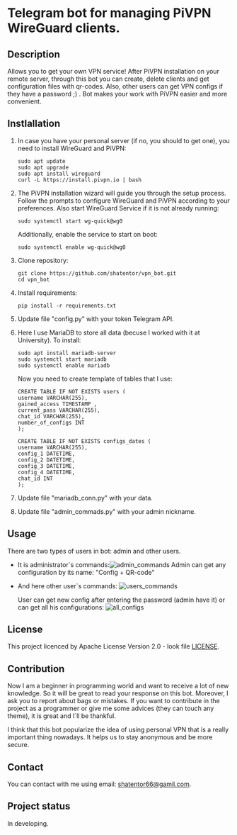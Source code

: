 
# Telegram bot for managing PiVPN WireGuard clients.

## Description 
Allows you to get your own VPN service! 
After PiVPN installation on your remote server, through this bot you can create, delete clients and get configuration files with qr-codes.
Also, other users can get VPN configs if they have a password ;) . 
Bot makes your work with PiVPN easier and more convenient.


## Instlallation
1. In case you have your personal server (if no, you should to get one), you need to install WireGuard and PiVPN:
    ```
   sudo apt update
   sudo apt upgrade
   sudo apt install wireguard
   curl -L https://install.pivpn.io | bash
   ```
   
2. The PiVPN installation wizard will guide you through the setup process. Follow the prompts to configure WireGuard and PiVPN according to your preferences.
Also start WireGuard Service if it is not already running:
   ```
   sudo systemctl start wg-quick@wg0
   ```
   
    Additionally, enable the service to start on boot:
    ```        
    sudo systemctl enable wg-quick@wg0
    ```     

3. Clone repository:
    ```
    git clone https://github.com/shatentor/vpn_bot.git
    cd vpn_bot
    ```
4. Install requirements:
    ```
    pip install -r requirements.txt
    ```
   
5. Update file "config.py" with your token Telegram API.
6. Here I use MariaDB to store all data (becuse I worked with it at University). To install:
   ```
   sudo apt install mariadb-server
   sudo systemctl start mariadb
   sudo systemctl enable mariadb
   ```  
   Now you need to create template of tables that I use:

    ```
   CREATE TABLE IF NOT EXISTS users (
    username VARCHAR(255),
    gained_access TIMESTAMP ,
    current_pass VARCHAR(255),
    chat_id VARCHAR(255),
    number_of_configs INT
    );

   CREATE TABLE IF NOT EXISTS configs_dates (
    username VARCHAR(255),
    config_1 DATETIME,
    config_2 DATETIME,
    config_3 DATETIME,
    config_4 DATETIME,
    chat_id INT
    );
    ```
7. Update file "mariadb_conn.py" with your data.
8. Update file "admin_commads.py" with your admin nickname.


## Usage
There are two types of users in bot: admin and other users.

- It is administrator`s commands:![admin_commands](stuff_for_readme/admin_commands.png)
Admin can get any configuration by its name: "Config + QR-code"


- And here other user`s commands: ![users_commands](stuff_for_readme/other_users_commands.png)

   User can get new config after entering the password (admin have it) or can get all his configurations:
![all_configs](stuff_for_readme/all_configs.png)

  
## License 
This project licenced by Apache License Version 2.0 - look file [LICENSE](LICENSE).

## Contribution 
Now I am a beginner in programming world and want to receive a lot of new knowledge.
So it will be great to read your response on this bot. Moreover, I ask you to report about bags or mistakes. 
If you want to contribute in the project as a programmer or give me some advices (they can touch any theme),
it is great and I`ll be thankful. 

I think that this bot popularize the idea of using personal VPN that is a really important thing nowadays.
It helps us to stay anonymous and be more secure.
## Contact 
You can contact with me using email: shatentor66@gamil.com.
## Project status 
In developing.
